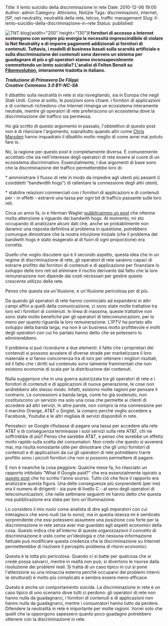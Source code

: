 Title: Il lento suicidio della discriminazione in rete
Date: 2010-12-06 19:00
Author: admin
Category: Attivismo, Notizie
Tags: discriminazioni, internet, ISP, net neutrality, neutralità della rete, telcos, traffic management
Slug: il-lento-suicidio-della-discriminazione-in-rete
Status: published

![TNT blog](http://blog.tntvillage.scambioetico.org/wp-content/uploads/2009/10/neutral-bits.gif){width="200" height="130"}**I fornitori di accesso a Internet sostengono con sempre più energia la necessità imprescindibile di violare la Net Neutrality e di imporre pagamenti addizionali ai fornitori di contenuti. Tuttavia, i modelli di business basati sulla scarsità artificiale e sulla discriminazione dei contenuti sono davvero un sistema per guadagnare di più o gli operatori stanno inconsapevolmente commettendo un lento suicidio? L'analisi di Felten Benoit su [Fiberevolution](http://www.fiberevolution.com/2010/11/the-slow-suicide-of-net-discrimination.html), interamente tradotta in italiano.**  
  
<!--more-->

***Traduzione di Primavera De Filippi  
Creative Commons 3.0 BY-NC-SA***

Il dibattito sulla neutralità in rete si sta risvegliando, sia in Europa che negli Stati Uniti. Come al solito, le posizioni sono chiare: i fornitori di applicazioni e di contenuti richiedono che Internet rimanga un ecosistema interamente neutrale, mentre gli operatori di rete preferiscono un ecosistema dove la discriminazione del traffico sia permessa.

Ho già scritto di questo argomento in passato, l'obbiettivo di questo post non è di rilanciare l'argomento, soprattutto quando altri come [Chris Marsden](http://chrismarsden.blogspot.com/) hanno inquadrato il dibattito molto meglio di come avrei mai potuto fare io.

No, la ragione per questo post è completamente diversa. È comunemente accettato che sia nell'interesse degli operatori di rete essere al cuore di un ecosistema discriminativo. Essenzialmente, i due argomenti di base sono che la discriminazione del traffico permetterebbe loro di:

\* amministrare il flusso di rete in modo da impedire agli utenti più pesanti (i cosiddetti “bandwidth hogs”) di rallentare la connessione degli altri utenti,

\* stabilire relazioni commerciali con i fornitori di applicazioni e di contenuti per - in effetti - estrarre una tassa per ogni bit di traffico passante sulle loro reti.

Circa un anno fa, io e Herman Wagter [pubblicammo un post](http://www.fiberevolution.com/2009/12/whats-a-bandwidth-hog-.html) che ottenne molta attenzione a riguardo dei bandwith hogs. Al momento, mi sto occupando di analizzare alcuni dati che, anche se probabilmente non daranno una risposta definitiva al problema in questione, potrebbero comunque dimostrare che la nostra intuizione iniziale (che il problema dei bandwith hogs è stato esagerato al di fuori di ogni proporzione) era corretta.

Quello che voglio discutere qui è il secondo aspetto, questa idea che in un regime di discriminazione di rete, gli operatori di rete saranno capaci di estrarre profitto dai fornitori di contenuti e di applicazione per finanziare lo sviluppo delle loro reti ed eliminare il rischio derivante dal fatto che la loro remunerazione non dipende dai costi necessari per gestire questo crescente utilizzo della rete.

Penso che questa sia un'illusione, e un'illusione pericolosa per di più.

Da quando gli operatori di rete hanno cominciato ad espandersi in altri campi affini a quelli della comunicazione, ci sono state molte trattative tra loro ed i fornitori di contenuti. In linea di massima, queste trattative non sono state molto benefiche per gli operatori di telecomunicazioni, per lo meno per quanto riguarda la loro remunerazione. L'IPTV ha portato allo sviluppo della banda larga, ma non è un business molto profittevole e molti degli operatori con cui ho parlato hanno detto che se potessero lo eliminerebbero.

Il problema si può ricondurre a due elementi: il fatto che i proprietari dei contenuti si possono avvalere di diverse strade per marketizzare il loro materiale e si fanno concorrenza tra di loro per ottenere i migliori risultati, ed il fatto che i diritti sul contenuto sono talmente frammentati che non esistono economie di scala per la distribuzione dei contenuti.

Nulla suggerisce che in una guerra autorizzata tra gli operatori di rete e i fornitori di contenuti e di applicazioni di nuova generazione, le cose non andrebbero allo stesso modo. Infatti, esistono molte ragioni per pensare il contrario. Le connessioni a banda larga, come ho già sostenuto, non costituiscono un servizio ma solo una cosa che permette ai clienti di accedere ad altri servizi. In altre parole, non compro la mia connessione per il marchio Orange, AT&T o Singtel, la compro perché voglio accedere a Facebook, Youtube e le altri migliaia di servizi disponibili in rete.

Pensateci: se Google rifiutasse di pagare una tassa per accedere alla rete AT&T e di conseguenza terminasse i suoi servizi sulla rete AT&T, chi ne soffrirebbe di più? Penso che sarebbe AT&T, e penso che avrebbe un effetto molto rapido sulla scelta dei consumatori. Non credo che questo si avvererà mai, ma risulta nonostante utile per dimostrare che gli unici fornitori di contenuti e di applicazioni da cui gli operatori di rete potrebbero trarre profitto sono i piccoli fornitori che non si possono permettere di pagare.

E non è neanche la cosa peggiore. Qualche mese fa, ho rilasciato un rapporto intitolato “What if Google paid?” che era essenzialmente ispirato a [questo post](http://www.fiberevolution.com/2009/11/a-grave-of-their-own-making.html) che ho scritto l'anno scorso. Tutto ciò che fece il rapporto era analizzare questa figura. Una delle conseguenze più sorprendenti (per me) era il numero di dirigenti - sia pure di livello C - al seno degli operatori di telecomunicazioni, che nelle settimane seguenti mi hanno detto che questa mia pubblicazione era stata per loro un'illuminazione.

Lo considero il mio ruolo come analista di dire agli imperatori con cui interagisco che sono nudi (se lo sono), ma in questa istanza mi è sembrato sorprendente che essi potessero assumere una posizione così forte per la discriminazione in rete senza aver mai guardato agli aspetti economici della cosa. Questo indica che all’interno di queste organizzazioni il concetto di discriminazione è visto come un'ideologia e che nessuna informazione fattuale può modificare questa credenza che la discriminazione su Internet permetterebbe di risolvere il percepito problema di ritorni economici.

Questa è la lotta più pericolosa. Quando ci si batte per qualcosa che si crede possa salvarci, mentre in realtà non può, si divertono le risorse dalla risoluzione dei problemi reali. Si tratta di un caso tipico in cui si pone l'attenzione su una minaccia esterna perché occuparsi dei problemi interni (e strutturali) è molto più complicato e sembra essere meno efficace.

Questo è anche un comportamento suicida. La discriminazione in rete è un caso tipico di uno scenario dove tutti ci perdono: gli operatori di rete non hanno nulla da guadagnarci, i fornitori di contenuti e di applicazioni non hanno nulla da guadagnarci, mentre i consumatori hanno tutto da perdere. Difendere la neutralità in rete è importante per molte ragioni. Vorrei solo che quelli che la oppongono sapessero quanto poco guadagno potrebbero ottenere con la discriminazione in rete.
